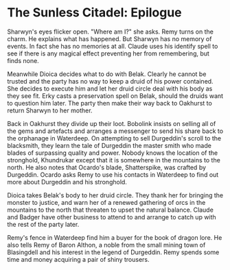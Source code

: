 # The Sunless Citadel: Epilogue

Sharwyn's eyes flicker open. "Where am I?" she asks. Remy turns on the charm. He explains what has happened. But Sharwyn has no memory of events. In fact she has no memories at all. Claude uses his identify spell to see if there is any magical effect preventing her from remembering, but finds none.

Meanwhile Dioica decides what to do with Belak. Clearly he cannot be trusted and the party has no way to keep a druid of his power contained. She decides to execute him and let her druid circle deal with his body as they see fit. Erky casts a preservation spell on Belak, should the druids want to question him later. The party then make their way back to Oakhurst to return Sharwyn to her mother.

Back in Oakhurst they divide up their loot. Bobolink insists on selling all of the gems and artefacts and arranges a messenger to send his share back to the orphanage in Waterdeep. On attempting to sell Durgeddin's scroll to the blacksmith, they learn the tale of Durgeddin the master smith who made blades of surpassing quality and power. Nobody knows the location of the stronghold, Khundrukar except that it is somewhere in the mountains to the north. He also notes that Ocardo's blade, Shatterspike, was crafted by Durgeddin. Ocardo asks Remy to use his contacts in Waterdeep to find out more about Durgeddin and his stronghold.

Dioica takes Belak's body to her druid circle. They thank her for bringing the monster to justice, and warn her of a renewed gathering of orcs in the mountains to the north that threaten to upset the natural balance. Claude and Badger have other business to attend to and arrange to catch up with the rest of the party later.

Remy's fence in Waterdeep find him a buyer for the book of dragon lore. He also tells Remy of Baron Althon, a noble from the small mining town of Blasingdell and his interest in the legend of Durgeddin. Remy spends some time and money acquiring a pair of shiny trousers.

